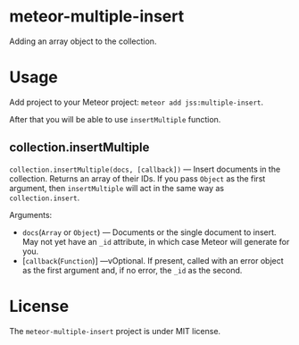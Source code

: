 # meteor-multiple-insert
Adding an array object to the collection.

# Usage
Add project to your Meteor project: `meteor add jss:multiple-insert`.

After that you will be able to use `insertMultiple` function.

## collection.insertMultiple

`collection.insertMultiple(docs, [callback])` — Insert documents in the collection. Returns an array of their IDs. If you pass `Object` as the first argument, then `insertMultiple` will act in the same way as `collection.insert`.

Arguments:
- `docs`(`Array` or `Object`) — Documents or the single document to insert. May not yet have an `_id` attribute, in which case Meteor will generate for you.
- [`callback`(`Function`)] —vOptional. If present, called with an error object as the first argument and, if no error, the `_id` as the second.

# License
The `meteor-multiple-insert` project is under MIT license.
